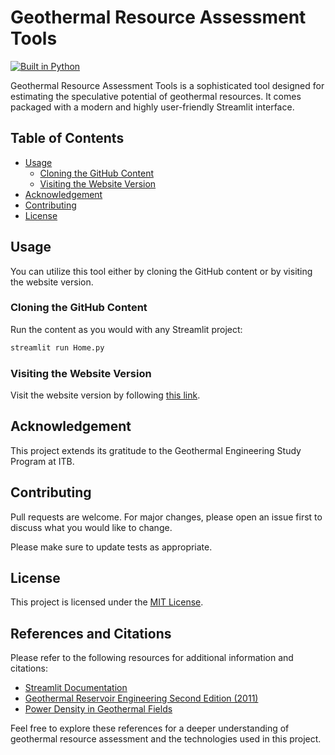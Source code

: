 # Geothermal Resource Assessment Tools

[![Built in Python](https://img.shields.io/badge/Python-3.8%2C%203.9%2C%203.10-blue)](https://www.python.org/downloads/)

Geothermal Resource Assessment Tools is a sophisticated tool designed for estimating the speculative potential of geothermal resources. It comes packaged with a modern and highly user-friendly Streamlit interface.

## Table of Contents
- [Usage](#usage)
  - [Cloning the GitHub Content](#cloning-the-github-content)
  - [Visiting the Website Version](#visiting-the-website-version)
- [Acknowledgement](#acknowledgement)
- [Contributing](#contributing)
- [License](#license)

## Usage

You can utilize this tool either by cloning the GitHub content or by visiting the website version.

### Cloning the GitHub Content

Run the content as you would with any Streamlit project:

```bash
streamlit run Home.py
```

### Visiting the Website Version

Visit the website version by following [this link](https://geothermal-ra-mpc.herokuapp.com).

## Acknowledgement

This project extends its gratitude to the Geothermal Engineering Study Program at ITB.

## Contributing

Pull requests are welcome. For major changes, please open an issue first to discuss what you would like to change.

Please make sure to update tests as appropriate.

## License

This project is licensed under the [MIT License](https://choosealicense.com/licenses/mit/).

## References and Citations

Please refer to the following resources for additional information and citations:

- [Streamlit Documentation](https://docs.streamlit.io/)
- [Geothermal Reservoir Engineering Second Edition (2011)](https://www.sciencedirect.com/book/9780123838803/geothermal-reservoir-engineering)
- [Power Density in Geothermal Fields](https://www.researchgate.net/publication/313903650_Power_Density_in_Geothermal_Fields)

Feel free to explore these references for a deeper understanding of geothermal resource assessment and the technologies used in this project.